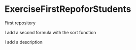 # ExerciseFirstRepoforStudents
First repository 

I add a second formula with the sort function

I add a description 